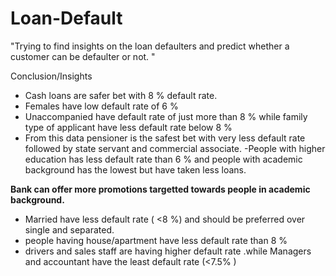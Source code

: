 # Loan-Default

"Trying to find insights on the loan defaulters and predict whether a customer can be defaulter or not. " 

Conclusion/Insights
- Cash loans are safer bet with 8 % default rate.
- Females have low default rate of 6 %
- Unaccompanied have default rate of just more than 8 % while family type of applicant have less default rate below 8 %
- From this data pensioner is the safest bet with very less default rate followed by state servant and commercial associate.
-People with higher education has less default rate than 6 % and people with academic background has the lowest but have taken less loans.

**Bank can offer more promotions targetted towards people in academic background.**

- Married have less default rate ( <8 %) and should be preferred over single and separated.
- people having house/apartment have less default rate than 8 %
- drivers and sales staff are having higher default rate .while Managers and accountant have the least default rate (<7.5% )
